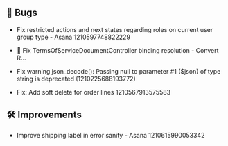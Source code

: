 ## 🐛 Bugs

- Fix restricted actions and next states regarding roles on current user group type - Asana 1210597748822229

- 🔧 Fix TermsOfServiceDocumentController binding resolution - Convert R…

- Fix warning json_decode(): Passing null to parameter #1 ($json) of type string is deprecated (1210225688193772)

- Fix: Add soft delete for order lines 1210567913575583


## 🛠️ Improvements

- Improve shipping label in error sanity - Asana 1210615990053342
